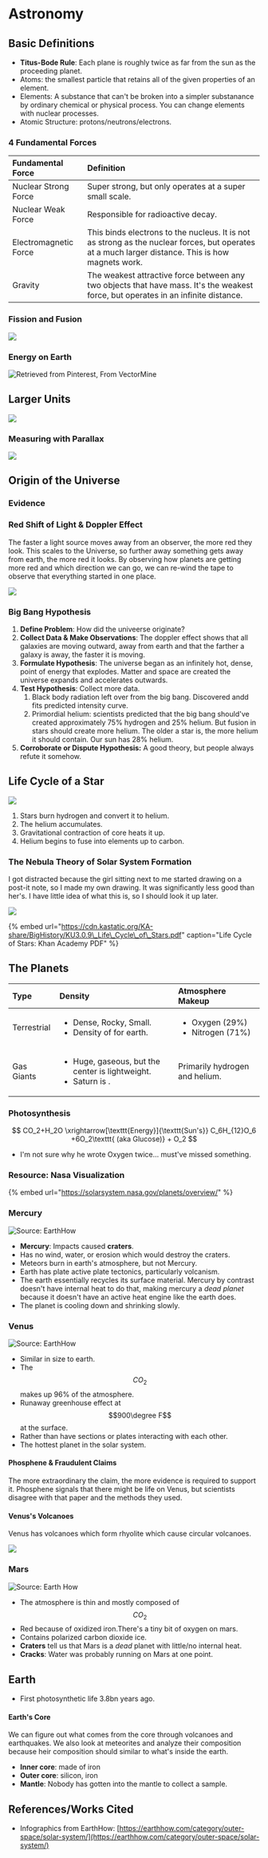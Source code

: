 # Astronomy

## Basic Definitions

* **Titus-Bode Rule**: Each plane is roughly twice as far from the sun as the proceeding planet.
* Atoms: the smallest particle that retains all of the given properties of an element.
* Elements: A substance that can't be broken into a simpler substanance by ordinary chemical or physical process. You can change elements with nuclear processes.
* Atomic Structure: protons/neutrons/electrons.

### 4 Fundamental Forces

| Fundamental Force | Definition |
| :--- | :--- |
| Nuclear Strong Force | Super strong, but only operates at a super small scale. |
| Nuclear Weak Force | Responsible for radioactive decay. |
| Electromagnetic Force | This binds electrons to the nucleus. It is not as strong as the nuclear forces, but operates at a much larger distance. This is how magnets work. |
| Gravity | The weakest attractive force between any two objects that have mass. It's the weakest force, but operates in an infinite distance. |

### Fission and Fusion

![](../../.gitbook/assets/image%20%28531%29.png)

### Energy on Earth

![Retrieved from Pinterest, From VectorMine](../../.gitbook/assets/image%20%28538%29.png)

## Larger Units

![](../../.gitbook/assets/image%20%28535%29.png)

### Measuring with Parallax

![](../../.gitbook/assets/image%20%28534%29.png)

## Origin of the Universe

### Evidence

### Red Shift of Light & Doppler Effect

The faster a light source moves away from an observer, the more red they look. This scales to the Universe, so further away something gets away from earth, the more red it looks. By observing how planets are getting more red and which direction we can go, we can re-wind the tape to observe that everything started in one place. 

![](../../.gitbook/assets/image%20%28533%29.png)

### Big Bang Hypothesis

1. **Define Problem**: How did the univeerse originate?
2. **Collect Data & Make Observations**: The doppler effect shows that all galaxies are moving outward, away from earth and that the farther a galaxy is away, the faster it is moving.
3. **Formulate Hypothesis**: The universe began as an infinitely hot, dense, point of energy that explodes. Matter and space are created the universe expands and accelerates outwards.
4. **Test Hypothesis**: Collect more data. 
   1. Black body radiation left over from the big bang. Discovered andd fits predicted intensity curve.
   2. Primordial helium: scientists predicted that the big bang should've created approximately 75% hydrogen and 25% helium. But fusion in stars should create more helium. The older a star is, the more helium it should contain. Our sun has 28% helium. 
5. **Corroborate or Dispute Hypothesis:** A good theory, but people always refute it somehow.

## Life Cycle of a Star

![](../../.gitbook/assets/image%20%28545%29.png)

1. Stars burn hydrogen and convert it to helium.
2. The helium accumulates.
3. Gravitational contraction of core heats it up.
4. Helium begins to fuse into elements up to carbon.

### The Nebula Theory of Solar System Formation

I got distracted because the girl sitting next to me started drawing on a post-it note, so I made my own drawing. It was significantly less good than her's. I have little idea of what this is, so I should look it up later.

![](../../.gitbook/assets/image%20%28548%29.png)

{% embed url="https://cdn.kastatic.org/KA-share/BigHistory/KU3.0.9\_Life\_Cycle\_of\_Stars.pdf" caption="Life Cycle of Stars: Khan Academy PDF" %}



## The Planets

<table>
  <thead>
    <tr>
      <th style="text-align:left">Type</th>
      <th style="text-align:left">Density</th>
      <th style="text-align:left">Atmosphere Makeup</th>
    </tr>
  </thead>
  <tbody>
    <tr>
      <td style="text-align:left">Terrestrial</td>
      <td style="text-align:left">
        <p></p>
        <ul>
          <li>Dense, Rocky, Small.</li>
          <li>Density of for earth.</li>
        </ul>
      </td>
      <td style="text-align:left">
        <ul>
          <li>Oxygen (29%)</li>
          <li>Nitrogen (71%)</li>
        </ul>
      </td>
    </tr>
    <tr>
      <td style="text-align:left">Gas Giants</td>
      <td style="text-align:left">
        <p></p>
        <ul>
          <li>Huge, gaseous, but the center is lightweight.</li>
          <li>Saturn is .</li>
        </ul>
      </td>
      <td style="text-align:left">Primarily hydrogen and helium.</td>
    </tr>
  </tbody>
</table>

### Photosynthesis

$$
CO_2+H_2O \xrightarrow[\texttt{Energy}]{\texttt{Sun's}} C_6H_{12}O_6 +6O_2\texttt{ (aka Glucose)} + O_2
$$

* I'm not sure why he wrote Oxygen twice... must've missed something.

### Resource: Nasa Visualization

{% embed url="https://solarsystem.nasa.gov/planets/overview/" %}

### Mercury

![Source: EarthHow](../../.gitbook/assets/image%20%28569%29.png)

* **Mercury**: Impacts caused **craters**. 
* Has no wind, water, or erosion which would destroy the craters.
* Meteors burn in earth's atmosphere, but not Mercury.
* Earth has plate active plate tectonics, particularly volcanism.
* The earth essentially recycles its surface material. Mercury by contrast doesn't have internal heat to do that, making mercury a _dead planet_ because it doesn't have an active heat engine like the earth does.
* The planet is cooling down and shrinking slowly.

### Venus

![Source: EarthHow](../../.gitbook/assets/image%20%28570%29.png)

* Similar in size to earth.
* The $$CO_2$$ makes up 96% of the atmosphere.
* Runaway greenhouse effect at $$900\degree F$$ at the surface.
* Rather than have sections or plates interacting with each other.
* The hottest planet in the solar system.

#### Phosphene & Fraudulent Claims

The more extraordinary the claim, the more evidence is required to support it. Phosphene signals that there might be life on Venus, but scientists disagree with that paper and the methods they used.

#### Venus's Volcanoes

Venus has volcanoes which form rhyolite which cause circular volcanoes.

![](../../.gitbook/assets/image%20%28566%29.png)

### 

### 



### Mars

![Source: Earth How](../../.gitbook/assets/image%20%28567%29.png)

* The atmosphere is thin and mostly composed of $$CO_2$$ 
* Red because of oxidized iron.There's a tiny bit of oxygen on mars.
* Contains polarized carbon dioxide ice.
* **Craters** tell us that Mars is a _dead_ planet with little/no internal heat.
* **Cracks**: Water was probably running on Mars at one point.



## Earth

* First photosynthetic life 3.8bn years ago.

#### Earth's Core

We can figure out what comes from the core through volcanoes and earthquakes. We also look at meteorites and analyze their composition because heir composition should similar to what's inside the earth.

* **Inner core**: made of iron
* **Outer core**: silicon, iron
* **Mantle**: Nobody has gotten into the mantle to collect a sample.

## References/Works Cited

* Infographics from EarthHow: [https://earthhow.com/category/outer-space/solar-system/](https://earthhow.com/category/outer-space/solar-system/)



